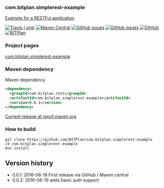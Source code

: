 ### com.bitplan.simplerest-example
[Example for a RESTFul application](http://www.bitplan.com/SimpleRest) 

[![Travis (.org)](https://img.shields.io/travis/BITPlan/com.bitplan.simplerest-example.svg)](https://travis-ci.org/BITPlan/com.bitplan.simplerest-example)
[![Maven Central](https://img.shields.io/maven-central/v/com.bitplan.rest/com.bitplan.simplerest-example.svg)](https://search.maven.org/artifact/com.bitplan.rest/com.bitplan.simplerest-example/0.0.1/jar)
[![GitHub issues](https://img.shields.io/github/issues/BITPlan/com.bitplan.simplerest-example.svg)](https://github.com/BITPlan/com.bitplan.simplerest-example/issues)
[![GitHub issues](https://img.shields.io/github/issues-closed/BITPlan/com.bitplan.simplerest-example.svg)](https://github.com/BITPlan/com.bitplan.simplerest-example/issues/?q=is%3Aissue+is%3Aclosed)
[![GitHub](https://img.shields.io/github/license/BITPlan/com.bitplan.simplerest-example.svg)](https://www.apache.org/licenses/LICENSE-2.0)
[![BITPlan](http://wiki.bitplan.com/images/wiki/thumb/3/38/BITPlanLogoFontLessTransparent.png/198px-BITPlanLogoFontLessTransparent.png)](http://www.bitplan.com)

### Project pages
[com.bitplan.simplerest-example](https://BITPlan.github.io/com.bitplan.simplerest-example)

### Maven dependency

Maven dependency
```xml
<dependency>
  <groupId>com.bitplan.rest</groupId>
  <artifactId>com.bitplan.simplerest-example</artifactId>
  <version>0.0.1</version>
</dependency>
```

[Current release at repo1.maven.org](http://repo1.maven.org/maven2/com/bitplan/rest/com.bitplan.simplerest-example/0.0.1/)

### How to build
```
git clone https://github.com/BITPlan/com.bitplan.simplerest-example
cd com.bitplan.simplerest-example
mvn install
```
## Version history
* 0.0.1: 2016-06-18 First release via GitHub / Maven central
* 0.0.2: 2016-06-19 adds basic auth support
